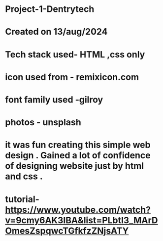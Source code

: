 # Project-1-Dentrytech
# Created on 13/aug/2024 
# Tech stack used- HTML ,css only 
# icon used from - remixicon.com
# font family used -gilroy
# photos - unsplash
# it was fun creating this simple web design . Gained a lot of confidence of designing website just by html and css .
# tutorial- https://www.youtube.com/watch?v=9cmy6AK3IBA&list=PLbtI3_MArDOmesZspqwcTGfkfzZNjsATY
